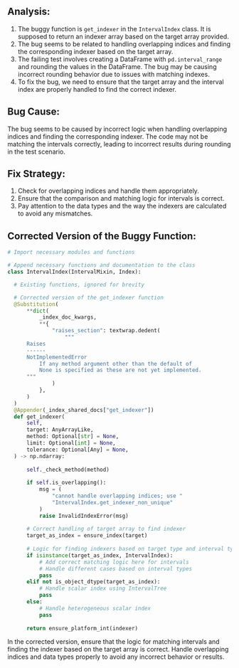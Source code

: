 ## Analysis:
1. The buggy function is `get_indexer` in the `IntervalIndex` class. It is supposed to return an indexer array based on the target array provided.
2. The bug seems to be related to handling overlapping indices and finding the corresponding indexer based on the target array.
3. The failing test involves creating a DataFrame with `pd.interval_range` and rounding the values in the DataFrame. The bug may be causing incorrect rounding behavior due to issues with matching indexes.
4. To fix the bug, we need to ensure that the target array and the interval index are properly handled to find the correct indexer.

## Bug Cause:
The bug seems to be caused by incorrect logic when handling overlapping indices and finding the corresponding indexer. The code may not be matching the intervals correctly, leading to incorrect results during rounding in the test scenario.

## Fix Strategy:
1. Check for overlapping indices and handle them appropriately.
2. Ensure that the comparison and matching logic for intervals is correct.
3. Pay attention to the data types and the way the indexers are calculated to avoid any mismatches.

## Corrected Version of the Buggy Function:
```python
# Import necessary modules and functions

# Append necessary functions and documentation to the class
class IntervalIndex(IntervalMixin, Index):

  # Existing functions, ignored for brevity

  # Corrected version of the get_indexer function
  @Substitution(
      **dict(
          _index_doc_kwargs,
          **{
              "raises_section": textwrap.dedent(
                  """
      Raises
      ------
      NotImplementedError
          If any method argument other than the default of
          None is specified as these are not yet implemented.
      """
              )
          },
      )
  )
  @Appender(_index_shared_docs["get_indexer"])
  def get_indexer(
      self,
      target: AnyArrayLike,
      method: Optional[str] = None,
      limit: Optional[int] = None,
      tolerance: Optional[Any] = None,
  ) -> np.ndarray:
  
      self._check_method(method)
      
      if self.is_overlapping():
          msg = (
              "cannot handle overlapping indices; use "
              "IntervalIndex.get_indexer_non_unique"
          )
          raise InvalidIndexError(msg)
      
      # Correct handling of target array to find indexer
      target_as_index = ensure_index(target)
      
      # Logic for finding indexers based on target type and interval type
      if isinstance(target_as_index, IntervalIndex):
          # Add correct matching logic here for intervals
          # Handle different cases based on interval types
          pass
      elif not is_object_dtype(target_as_index):
          # Handle scalar index using IntervalTree
          pass
      else:
          # Handle heterogeneous scalar index
          pass
  
      return ensure_platform_int(indexer)
```

In the corrected version, ensure that the logic for matching intervals and finding the indexer based on the target array is correct. Handle overlapping indices and data types properly to avoid any incorrect behavior or results.